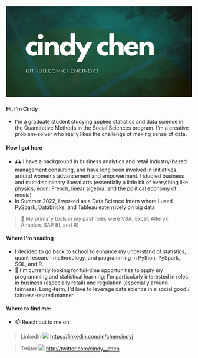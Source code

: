 ![Header](https://github.com/chencindyj/chencindyj/blob/6a48728b37d5c343a1c3f10debc3b64e87ee69bb/cindy%20chen.png "Header")

#### Hi, I’m Cindy 

- I'm a graduate student studying applied statistics and data science in the Quantitative Methods in the Social Sciences program.  I'm a creative problem-solver who really likes the challenge of making sense of data.

#### How I got here

- 🕰️ I have a background in business analytics and retail industry-based management consulting, and have long been involved in initiatives around women's advancement and empowerment.  I studied business and multidisciplinary liberal arts (essentially a little bit of everything like physics, econ, French, linear algebra, and the political economy of media)
- In Summer 2022, I worked as a Data Science Intern where I used PySpark, Databricks, and Tableau extensively on big data
> :hammer: My primary tools in my past roles were VBA, Excel, Alteryx, Anaplan, SAP BI, and R)

#### Where I'm heading
- I decided to go back to school to enhance my understand of statistics, quant research methodology, and programming in Python, PySpark, SQL, and R.
- 👀 I'm currently looking for full-time opportunities to apply my programming and statistical learning; I'm particularly interested in roles in business (especially retail) and regulation (especially around fairness). Long-term, I'd love to leverage data science in a social good / fairness-related manner.

#### Where to find me:
- 📫 Reach out to me on:

> LinkedIn ![](https://raw.githubusercontent.com/MartinHeinz/MartinHeinz/master/linkedin-3-16.png) https://linkedin.com/in/chencindyj

> Twiiter ![](http://i.imgur.com/wWzX9uB.png) http://twitter.com/cindy__chen


<!---
chencindyj/chencindyj is a ✨ special ✨ repository because its `README.md` (this file) appears on your GitHub profile.
You can click the Preview link to take a look at your changes.
--->
